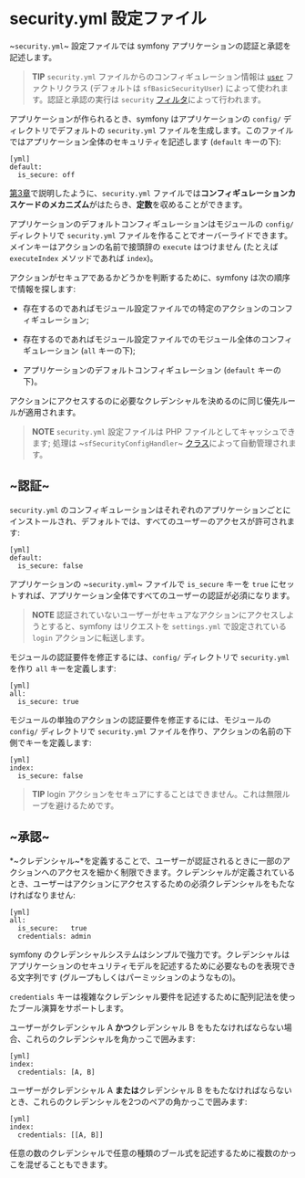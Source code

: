 security.yml 設定ファイル
========================

~`security.yml`~ 設定ファイルでは symfony アプリケーションの認証と承認を記述します。

>**TIP**
>`security.yml` ファイルからのコンフィギュレーション情報は [`user`](#chapter_05_user) ファクトリクラス (デフォルトは `sfBasicSecurityUser`) によって使われます。認証と承認の実行は `security` [フィルタ](#chapter_12_security)によって行われます。

アプリケーションが作られるとき、symfony はアプリケーションの `config/` ディレクトリでデフォルトの `security.yml` ファイルを生成します。このファイルではアプリケーション全体のセキュリティを記述します (`default` キーの下):

    [yml]
    default:
      is_secure: off

[第3章](#chapter_03)で説明したように、`security.yml` ファイルでは**コンフィギュレーションカスケードのメカニズム**がはたらき、**定数**を収めることができます。

アプリケーションのデフォルトコンフィギュレーションはモジュールの `config/` ディレクトリで `security.yml` ファイルを作ることでオーバーライドできます。メインキーはアクションの名前で接頭辞の `execute` はつけません (たとえば `executeIndex` メソッドであれば `index`)。

アクションがセキュアであるかどうかを判断するために、symfony は次の順序で情報を探します:

  * 存在するのであればモジュール設定ファイルでの特定のアクションのコンフィギュレーション;

  * 存在するのであればモジュール設定ファイルでのモジュール全体のコンフィギュレーション (`all` キーの下);

  * アプリケーションのデフォルトコンフィギュレーション (`default` キーの下)。

アクションにアクセスするのに必要なクレデンシャルを決めるのに同じ優先ルールが適用されます。

>**NOTE**
>`security.yml` 設定ファイルは PHP ファイルとしてキャッシュできます; 処理は ~`sfSecurityConfigHandler`~ [クラス](#chapter_14_config_handlers_yml)によって自動管理されます。

~認証~
------

`security.yml` のコンフィギュレーションはそれぞれのアプリケーションごとにインストールされ、デフォルトでは、すべてのユーザーのアクセスが許可されます:

    [yml]
    default:
      is_secure: false

アプリケーションの ~`security.yml`~ ファイルで `is_secure` キーを `true` にセットすれば、アプリケーション全体ですべてのユーザーの認証が必須になります。

>**NOTE**
>認証されていないユーザーがセキュアなアクションにアクセスしようとすると、symfony はリクエストを `settings.yml` で設定されている `login` アクションに転送します。

モジュールの認証要件を修正するには、`config/` ディレクトリで `security.yml` を作り `all` キーを定義します:

    [yml]
    all:
      is_secure: true

モジュールの単独のアクションの認証要件を修正するには、モジュールの `config/` ディレクトリで `security.yml` ファイルを作り、アクションの名前の下側でキーを定義します:

    [yml]
    index:
      is_secure: false

>**TIP**
>login アクションをセキュアにすることはできません。これは無限ループを避けるためです。

~承認~
------

*~クレデンシャル~*を定義することで、ユーザーが認証されるときに一部のアクションへのアクセスを細かく制限できます。クレデンシャルが定義されているとき、ユーザーはアクションにアクセスするための必須クレデンシャルをもたなければなりません:

    [yml]
    all:
      is_secure:   true
      credentials: admin

symfony のクレデンシャルシステムはシンプルで強力です。クレデンシャルはアプリケーションのセキュリティモデルを記述するために必要なものを表現できる文字列です (グループもしくはパーミッションのようなもの)。

`credentials` キーは複雑なクレデンシャル要件を記述するために配列記法を使ったブール演算をサポートします。

ユーザーがクレデンシャル A **かつ**クレデンシャル B をもたなければならない場合、これらのクレデンシャルを角かっこで囲みます:

    [yml]
    index:
      credentials: [A, B]

ユーザーがクレデンシャル A **または**クレデンシャル B をもたなければならないとき、これらのクレデンシャルを2つのペアの角かっこで囲みます:

    [yml]
    index:
      credentials: [[A, B]]

任意の数のクレデンシャルで任意の種類のブール式を記述するために複数のかっこを混ぜることもできます。
